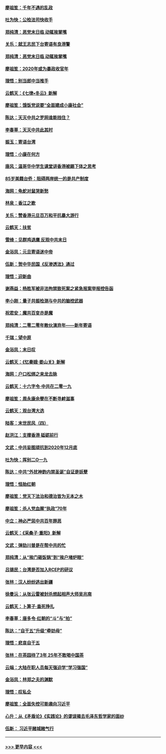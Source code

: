 #### [廖祖笙：千年不遇的乱政](../pages/nsc993/n11770373.md?t=01061033) 
#### [吐为快：公检法司快收手](../pages/nsc993/n11770359.md?t=01061033) 
#### [郑纯清：恶党末日临 动辄挨掌嘴](../pages/nsc993/n11769912.md?t=01061033) 
#### [关乐：就王志民下台寄语有良港警](../pages/nsc993/n11769903.md?t=01061033) 
#### [郑纯清：恶党末日临 动辄挨掌嘴](../pages/nsc993/n11769356.md?t=01061033) 
#### [廖祖笙：2020年或为暴政收官年](../pages/nsc993/n11768216.md?t=01061033) 
#### [理悟：别当郎中当推手](../pages/nsc993/n11768243.md?t=01061033) 
#### [云鹤天：《七律▪冬云》新解](../pages/nsc993/n11768204.md?t=01061033) 
#### [廖祖笙：饿饭党说要“全面建成小康社会”](../pages/nsc993/n11767482.md?t=01061033) 
#### [陈达：天灭中共之罗网谁能挡住？](../pages/nsc993/n11767465.md?t=01061033) 
#### [李春草：天灭中共此其时](../pages/nsc993/n11767452.md?t=01061033) 
#### [振玉：寄语台湾](../pages/nsc993/n11767432.md?t=01061033) 
#### [理悟：小康在何方](../pages/nsc993/n11767394.md?t=01061033) 
#### [唐风：温哥华中学生课堂讲香港被踢下体之思考](../pages/nsc993/n11766848.md?t=01061033) 
#### [85岁美籍台侨：阻碍两岸统一的是共产制度](../pages/nsc993/n11765043.md?t=01061033) 
#### [海网：龟蛇对鼠哭新愁](../pages/nsc993/n11764895.md?t=01061033) 
#### [林泉：香江之歌](../pages/nsc993/n11764415.md?t=01061033) 
#### [关乐：赞香港元旦百万和平抗暴大游行](../pages/nsc993/n11764382.md?t=01061033) 
#### [云鹤天：扶贫](../pages/nsc993/n11764245.md?t=01061033) 
#### [雪绮：见群鸡退鹰  反观中共末日](../pages/nsc993/n11762112.md?t=01061033) 
#### [金浴凤：元旦寄语迷中帝](../pages/nsc993/n11761788.md?t=01061033) 
#### [伍新：贺中华民国《反渗透法》通过](../pages/nsc993/n11761994.md?t=01061033) 
#### [理悟：迎新曲](../pages/nsc993/n11761152.md?t=01061033) 
#### [谢燕益：杨胜军被非法拘禁致死案之紧急报案举报控告函](../pages/nsc993/n11756134.md?t=01061033) 
#### [李小刚：量子共振检测与中共的脑控武器](../pages/nsc993/n11754518.md?t=01061033) 
#### [祝君安：魔共百变亦是魔](../pages/nsc993/n11754469.md?t=01061033) 
#### [郑纯清：二零二零年散伙演弃年——新年寄语](../pages/nsc993/n11754195.md?t=01061033) 
#### [千瑞：望中原](../pages/nsc993/n11754159.md?t=01061033) 
#### [金浴凤：末日叹](../pages/nsc993/n11752359.md?t=01061033) 
#### [云鹤天：《忆秦娥‧娄山关》新解](../pages/nsc993/n11752348.md?t=01061033) 
#### [海网：户口松绑之来龙去脉](../pages/nsc993/n11752328.md?t=01061033) 
#### [云鹤天：十六字令‧中共在二零一九](../pages/nsc993/n11752305.md?t=01061033) 
#### [廖祖笙：周永康余孽在不断寻衅滋事](../pages/nsc993/n11751013.md?t=01061033) 
#### [云鹤天：观台湾大选](../pages/nsc993/n11751007.md?t=01061033) 
#### [陆客：末世民风（四）](../pages/nsc993/n11749203.md?t=01061033) 
#### [赵洪江：支撑香港 砥砺前行](../pages/nsc993/n11748482.md?t=01061033) 
#### [文武：中共妄图顽抗到2020年12月底](../pages/nsc993/n11748446.md?t=01061033) 
#### [吐为快：挥别二O一九](../pages/nsc993/n11748411.md?t=01061033) 
#### [陈达：中共“外扰神韵内禁圣诞”自证是妖孽](../pages/nsc993/n11748226.md?t=01061033) 
#### [理悟：怪胎红朝](../pages/nsc993/n11748206.md?t=01061033) 
#### [廖祖笙：党天下法治和德治皆为无本之木](../pages/nsc993/n11748135.md?t=01061033) 
#### [廖祖笙：杀人党血腥“执政”70年](../pages/nsc993/n11745144.md?t=01061033) 
#### [中立：神必严惩中共百年罪恶](../pages/nsc993/n11744970.md?t=01061033) 
#### [云鹤天：《采桑子‧重阳》新解](../pages/nsc993/n11744948.md?t=01061033) 
#### [文武：弹劾川普是在帮中共的忙](../pages/nsc993/n11744758.md?t=01061033) 
#### [郑纯清：从“挨门砸饭锅”到“挨户堵炉眼”](../pages/nsc993/n11744745.md?t=01061033) 
#### [吕锡民：台湾是否加入RCEP的研议](../pages/nsc993/n11744701.md?t=01061033) 
#### [张林：汉人纷纷逃出新疆](../pages/nsc993/n11743530.md?t=01061033) 
#### [徐曼沅：从张云雷被封杀想起相声大师吴兆南](../pages/nsc993/n11741816.md?t=01061033) 
#### [云鹤天：卜算子‧垂死挣扎](../pages/nsc993/n11739956.md?t=01061033) 
#### [李春草：唐多令‧红朝的“斗”与“拍”](../pages/nsc993/n11739830.md?t=01061033) 
#### [陈达：“自干五”升级“牵妨母”](../pages/nsc993/n11739724.md?t=01061033) 
#### [理悟：悲哀自干五](../pages/nsc993/n11739547.md?t=01061033) 
#### [张林：在茶园待了3年 25年不敢喝中国茶](../pages/nsc993/n11739240.md?t=01061033) 
#### [云端：大陆在职人员每天强迫学“学习强国”](../pages/nsc993/n11738735.md?t=01061033) 
#### [金浴凤：林郑之夫的渊默](../pages/nsc993/n11737735.md?t=01061033) 
#### [理悟：叹私企](../pages/nsc993/n11737715.md?t=01061033) 
#### [廖祖笙：全面失控可能袭向习近平](../pages/nsc993/n11737704.md?t=01061033) 
#### [心升：从《矛盾论》《实践论》的谬误揭去毛泽东哲学家的面纱](../pages/nsc993/n11736962.md?t=01061033) 
#### [伍新： 习近平赌城赌气行](../pages/nsc993/n11736929.md?t=01061033) 

----
#### [ >>> 更早内容 <<< ](../indexes/nsc993-earlier.md)
